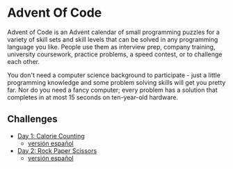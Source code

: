 # Advent Of Code

Advent of Code is an Advent calendar of small programming puzzles for a variety of skill sets and skill levels that can be solved in any programming language you like. People use them as interview prep, company training, university coursework, practice problems, a speed contest, or to challenge each other.

You don't need a computer science background to participate - just a little programming knowledge and some problem solving skills will get you pretty far. Nor do you need a fancy computer; every problem has a solution that completes in at most 15 seconds on ten-year-old hardware.

## Challenges

- [Day 1: Calorie Counting](./AOC-2022/Day1_Calorie_Counting/statement.md)
  - [versión español](./AOC-2022/Day1_Calorie_Counting/enunciado.md)
- [Day 2: Rock Paper Scissors](./AOC-2022/Day2_Rock_Paper_Scissors/statement.md)
  - [versión español](./AOC-2022/Day2_Rock_Paper_Scissors/enunciado.md)